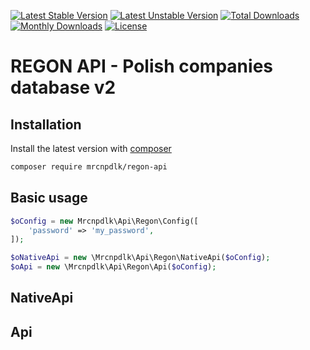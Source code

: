 
[![Latest Stable Version](https://img.shields.io/github/release/mrcnpdlk/regon-api.svg)](https://packagist.org/packages/mrcnpdlk/regon-api)
[![Latest Unstable Version](https://poser.pugx.org/mrcnpdlk/regon-api/v/unstable.png)](https://packagist.org/packages/mrcnpdlk/regon-api)
[![Total Downloads](https://img.shields.io/packagist/dt/mrcnpdlk/regon-api.svg)](https://packagist.org/packages/mrcnpdlk/regon-api)
[![Monthly Downloads](https://img.shields.io/packagist/dm/mrcnpdlk/regon-api.svg)](https://packagist.org/packages/mrcnpdlk/regon-api)
[![License](https://img.shields.io/packagist/l/mrcnpdlk/regon-api.svg)](https://packagist.org/packages/mrcnpdlk/regon-api)    

# REGON API - Polish companies database v2

## Installation

Install the latest version with [composer](https://packagist.org/packages/mrcnpdlk/regon-api)
```bash
composer require mrcnpdlk/regon-api
```

## Basic usage

```php
$oConfig = new Mrcnpdlk\Api\Regon\Config([
    'password' => 'my_password',
]);

$oNativeApi = new \Mrcnpdlk\Api\Regon\NativeApi($oConfig);
$oApi = new \Mrcnpdlk\Api\Regon\Api($oConfig);
```

## NativeApi



## Api

